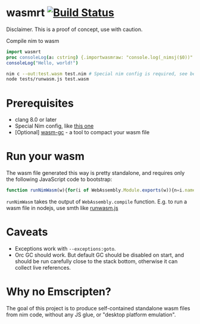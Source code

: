 # wasmrt [![Build Status](https://github.com/yglukhov/wasmrt/workflows/CI/badge.svg?branch=master)](https://github.com/yglukhov/wasmrt/actions?query=branch%3Amaster)

Disclaimer. This is a proof of concept, use with caution.

Compile nim to wasm
```nim
import wasmrt
proc consoleLog(a: cstring) {.importwasmraw: "console.log(_nimsj($0))".}
consoleLog("Hello, world!")
```

```sh
nim c --out:test.wasm test.nim # Special nim config is required, see below
node tests/runwasm.js test.wasm
```

# Prerequisites
- clang 8.0 or later
- Special Nim config, like [this one](https://github.com/yglukhov/wasmrt/blob/master/tests/config.nims)
- [Optional] [wasm-gc](https://github.com/alexcrichton/wasm-gc) - a tool to compact your wasm file

# Run your wasm
The wasm file generated this way is pretty standalone, and requires only the following JavaScript code to bootstrap:
```js
function runNimWasm(w){for(i of WebAssembly.Module.exports(w)){n=i.name;if(n[0]==';'){new Function('m',n)(w);break}}}
```
`runNimWasm` takes the output of `WebAssembly.compile` function. E.g. to run a wasm file in nodejs, use smth like [runwasm.js](https://github.com/yglukhov/wasmrt/blob/master/tests/runwasm.js)

# Caveats
- Exceptions work with `--exceptions:goto`.
- Orc GC should work. But default GC should be disabled on start, and should be run carefully close to the stack bottom, otherwise it can collect live references.

# Why no Emscripten?
The goal of this project is to produce self-contained standalone wasm files from nim code, without any JS glue, or "desktop platform emulation".
